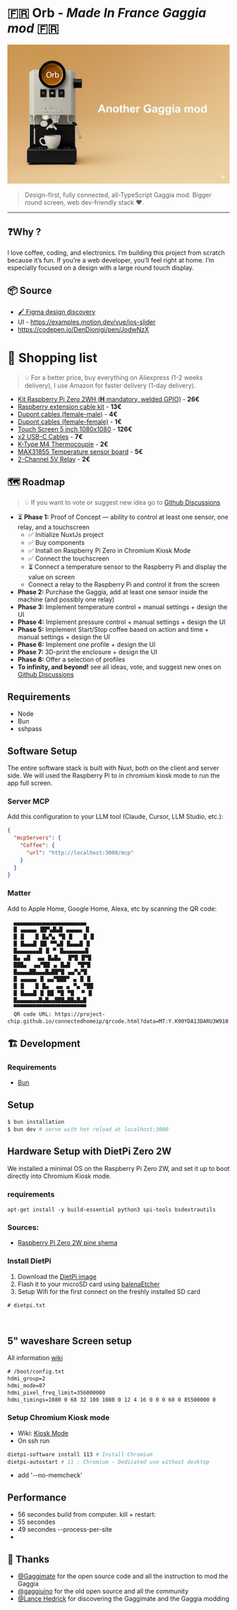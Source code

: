 # 🇫🇷 Orb - _Made In France Gaggia mod_ 🇫🇷
![image](orb.jpg)
> Design-first, fully connected, all-TypeScript Gaggia mod. Bigger round screen, web dev-friendly stack ❤️.
---

## ❓Why ?
I love coffee, coding, and electronics. I’m building this project from scratch because it’s fun. If you’re a web 
developer, you’ll feel right at home. I’m especially focused on a design with a large round touch display.

## 📦 Source
- [🖌️ Figma design discovery](https://www.figma.com/design/AHiLtSJ49nn0VO5oZbc940/Nuxt-UI-v3-•-Official-Design-Kit-•-Free--Community-?node-id=3523-8815&p=f&t=C1Ur5FfJ0Jg08B5x-0)
- UI - https://examples.motion.dev/vue/ios-slider
- https://codepen.io/DenDionigi/pen/JodwNzX

# 🛒 Shopping list

> 💡 For a better price, buy everything on Aliexpress (1-2 weeks delivery), I use Amazon for faster delivery (1-day delivery).

-  [Kit Raspberry Pi Zero 2WH (**H** mandatory, welded GPIO)](https://www.amazon.fr/dp/B0DB2JBD9C?ref=ppx_yo2ov_dt_b_fed_asin_title) - **26€**
-  [Raspberry extension cable kit](https://www.amazon.fr/dp/B072XBX3XX?ref=ppx_yo2ov_dt_b_fed_asin_title) - **13€**
-  [Dupont cables (female-male)](https://www.amazon.fr/dp/B07K8PVKBP?ref_=ppx_printOD_title_dt_b_fed_asin_title_0_1) - **4€**
-  [Dupont cables (female-female)](https://fr.aliexpress.com/item/1005005501503609.html?spm=a2g0o.order_list.order_list_main.25.58785e5bD7hSzg&gatewayAdapt=glo2fra) - **1€**
-  [Touch Screen 5 inch 1080x1080](https://fr.aliexpress.com/item/1005005498872449.html?spm=a2g0o.order_list.order_list_main.30.58785e5bD7hSzg&gatewayAdapt=glo2fra) - **126€**
-  [x2 USB-C Cables](https://www.amazon.fr/dp/B0CJNB2MQ7?ref=ppx_yo2ov_dt_b_fed_asin_title) - **7€**
-  [K-Type M4 Thermocouple](https://fr.aliexpress.com/item/1005005496786289.html?spm=a2g0o.order_list.order_list_main.15.58785e5bD7hSzg&gatewayAdapt=glo2fra) - **2€**
-  [MAX31855 Temperature sensor board](https://fr.aliexpress.com/item/1005005008373588.html?businessType=ProductDetail&srcSns=sns_Copy&spreadType=socialShare&bizType=ProductDetail&social_params=60912297260&aff_fcid=95a1e04e32ac448ea27c9f69c721219f-1757278656595-05401-_EuEbJO4&tt=CPS_NORMAL&aff_fsk=_EuEbJO4&aff_platform=shareComponent-detail&sk=_EuEbJO4&aff_trace_key=95a1e04e32ac448ea27c9f69c721219f-1757278656595-05401-_EuEbJO4&shareId=60912297260&businessType=ProductDetail&platform=AE&terminal_id=4f4c5c4072c3433a89a03e4f7aaeeab8&gatewayAdapt=glo2fra) - **5€**
-  [2-Channel 5V Relay](https://fr.aliexpress.com/item/1005001903120199.html?spm=a2g0o.order_list.order_list_main.20.58785e5bD7hSzg&gatewayAdapt=glo2fra) - **2€**

## 🗺️ Roadmap
> 💡 If you want to vote or suggest new idea go to [Github Discussions](https://github.com/moifort/orb/discussions/categories/ideas)
> 
- ⏳ **Phase 1:** Proof of Concept — ability to control at least one sensor, one relay, and a touchscreen
    - ✅ Initialize NuxtJs project
    - ✅ Buy components
    - ✅ Install on Raspberry Pi Zero in Chromium Kiosk Mode
    - ✅ Connect the touchscreen
    - ⏳ Connect a temperature sensor to the Raspberry Pi and display the value on screen
    - Connect a relay to the Raspberry Pi and control it from the screen
- **Phase 2:** Purchase the Gaggia, add at least one sensor inside the machine (and possibly one relay)
- **Phase 3:** Implement temperature control + manual settings + design the UI
- **Phase 4:** Implement pressure control + manual settings + design the UI
- **Phase 5:** Implement Start/Stop coffee based on action and time + manual settings + design the UI
- **Phase 6:** Implement one profile + design the UI
- **Phase 7:** 3D-print the enclosure + design the UI
- **Phase 8:** Offer a selection of profiles
- **To infinity, and beyond!** see all ideas, vote, and suggest new ones on [Github Discussions](https://github.com/moifort/orb/discussions/categories/ideas)

## Requirements
- Node
- Bun
- sshpass

## Software Setup
The entire software stack is built with Nuxt, both on the client and server side. We will used the Raspberry Pi to in chromium kiosk mode to run the app full screen.

### Server MCP
Add this configuration to your LLM tool (Claude, Cursor, LLM Studio, etc.):
```json
{
  "mcpServers": {
    "Coffee": {
      "url": "http://localhost:3000/mcp"
    }
  }
}
```

### Matter
Add to Apple Home, Google Home, Alexa, etc by scanning the QR code:

```log
  ▄▄▄▄▄▄▄▄▄▄▄▄▄▄▄▄▄▄▄▄▄▄▄
  █⠀▄▄▄▄▄⠀██▀▄█▄█⠀▄▄▄▄▄⠀█
  █⠀█⠀⠀⠀█⠀█▄▀▄⠀▀█⠀█⠀⠀⠀█⠀█
  █⠀█▄▄▄█⠀██⠀▀▀▄█⠀█▄▄▄█⠀█
  █▄▄▄▄▄▄▄█⠀█⠀▀⠀█▄▄▄▄▄▄▄█
  █▄⠀▄█⠀⠀▄▄⠀█▄█▄⠀⠀█▀█⠀█▀█
  ███▄⠀⠀▄▄▀██⠀▄⠀█▄█⠀⠀▀█▀█
  █▄▄▄▄██▄▄▄█▄██▀█⠀▄▄▀▄▀█
  █⠀▄▄▄▄▄⠀█⠀▄▄▀███▀⠀▄⠀█⠀█
  █⠀█⠀⠀⠀█⠀█▄⠀⠀▄▄⠀▄⠀▀▄⠀▀██
  █⠀█▄▄▄█⠀█⠀██⠀▀█⠀▀█⠀⠀▀⠀█
  █▄▄▄▄▄▄▄█▄█▄▄███▄██▄█▄█
  ▀▀▀▀▀▀▀▀▀▀▀▀▀▀▀▀▀▀▀▀▀▀▀
  QR code URL: https://project-chip.github.io/connectedhomeip/qrcode.html?data=MT:Y.K90YDA13DARU3W910
```

## 🏗️ Development
### Requirements

- [Bun](https://bun.sh/)

##  Setup

```bash
$ bun installation
$ bun dev # serve with hot reload at localhost:3000  
```


## Hardware Setup with DietPi Zero 2W
We installed a minimal OS on the Raspberry Pi Zero 2W, and set it up to boot directly into Chromium Kiosk mode.

### requirements
```
apt-get install -y build-essential python3 spi-tools bsdextrautils
```

### Sources:
- [Raspberry Pi Zero 2W pine shema](https://pinout.xyz/pinout/pin21_gpio9/)

### Install DietPi
1. Download the [DietPi image](https://dietpi.com/downloads/images/DietPi_RPi234-ARMv8-Trixie.img.xz)
2. Flash it to your microSD card using [balenaEtcher](https://www.balena.io/etcher/)
3. Setup Wifi for the first connect on the freshly installed SD card
```text
# dietpi.txt



```

## 5" waveshare Screen setup
All information [wiki](https://www.waveshare.com/wiki/5inch_1080x1080_LCD)

```text
# /boot/config.txt
hdmi_group=2
hdmi_mode=87
hdmi_pixel_freq_limit=356000000
hdmi_timings=1080 0 68 32 100 1080 0 12 4 16 0 0 0 60 0 85500000 0
```

### Setup Chromium Kiosk mode
- Wiki: [Kiosk Mode](https://dietpi.com/docs/software/desktop/#chromium)
- On ssh run 
```bash
dietpi-software install 113 # Install Chromium
dietpi-autostart # 11 : Chromium - Dedicated use without desktop
```
- add '--no-memcheck'


## Performance

- 56 secondes build from computer.
kill + restart:
- 55 secondes
- 49 secondes --process-per-site
- 

## 🙇 Thanks
- [@Gaggimate](https://github.com/jniebuhr/gaggimate) for the open source code and all the instruction to mod the Gaggia
- [@gaggiuino](https://github.com/Zer0-bit/gaggiuino) for the old open source and all the community
- [@Lance Hedrick](https://www.youtube.com/@LanceHedrick) for discovering the Gaggimate and the Gaggia modding
